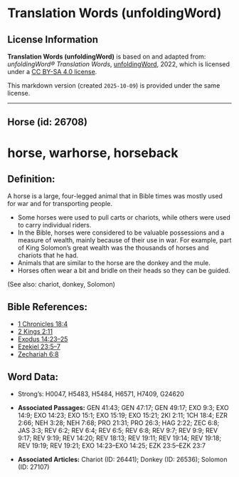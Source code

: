 # Translation Words (unfoldingWord)

## License Information

**Translation Words (unfoldingWord)** is based on and adapted from: _unfoldingWord® Translation Words_, [unfoldingWord](https://unfoldingword.org/utw), 2022, which is licensed under a [CC BY-SA 4.0 license](https://creativecommons.org/licenses/by-sa/4.0/legalcode.en).

This markdown version (created `2025-10-09`) is provided under the same license.



--------------------------------

## Horse (id: 26708)

horse, warhorse, horseback
==========================

Definition:
-----------

A horse is a large, four\-legged animal that in Bible times was mostly used for war and for transporting people.

* Some horses were used to pull carts or chariots, while others were used to carry individual riders.
* In the Bible, horses were considered to be valuable possessions and a measure of wealth, mainly because of their use in war. For example, part of King Solomon’s great wealth was the thousands of horses and chariots that he had.
* Animals that are similar to the horse are the donkey and the mule.
* Horses often wear a bit and bridle on their heads so they can be guided.

(See also: chariot, donkey, Solomon)

Bible References:
-----------------

* [1 Chronicles 18:4](https://ref.ly/1Chr18:4)
* [2 Kings 2:11](https://ref.ly/2Kgs2:11)
* [Exodus 14:23–25](https://ref.ly/Exod14:23-Exod14:25)
* [Ezekiel 23:5–7](https://ref.ly/Ezek23:5-Ezek23:7)
* [Zechariah 6:8](https://ref.ly/Zech6:8)

Word Data:
----------

* Strong’s: H0047, H5483, H5484, H6571, H7409, G24620

* **Associated Passages:** GEN 41:43; GEN 47:17; GEN 49:17; EXO 9:3; EXO 14:9; EXO 14:23; EXO 15:1; EXO 15:19; EXO 15:21; 2KI 2:11; 1CH 18:4; EZR 2:66; NEH 3:28; NEH 7:68; PRO 21:31; PRO 26:3; HAG 2:22; ZEC 6:8; JAS 3:3; REV 6:2; REV 6:4; REV 6:5; REV 6:8; REV 9:7; REV 9:9; REV 9:17; REV 9:19; REV 14:20; REV 18:13; REV 19:11; REV 19:14; REV 19:18; REV 19:19; REV 19:21; EXO 14:23–EXO 14:25; EZK 23:5–EZK 23:7
* **Associated Articles:** Chariot (ID: 26441); Donkey (ID: 26536); Solomon (ID: 27107)

